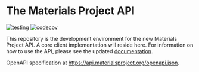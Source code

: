 # The Materials Project API

[![testing](https://github.com/materialsproject/api/workflows/testing/badge.svg)](https://github.com/materialsproject/api/actions?query=workflow%3Atesting)
[![codecov](https://codecov.io/gh/materialsproject/api/branch/main/graph/badge.svg)](https://codecov.io/gh/materialsproject/api)

This repository is the development environment for the new Materials Project API. A core client implementation will reside here. For information on how to use the API, please see the updated [documentation](https://docs.materialsproject.org/downloading-data/how-do-i-download-the-materials-project-database).

OpenAPI specification at <https://api.materialsproject.org/openapi.json>.
